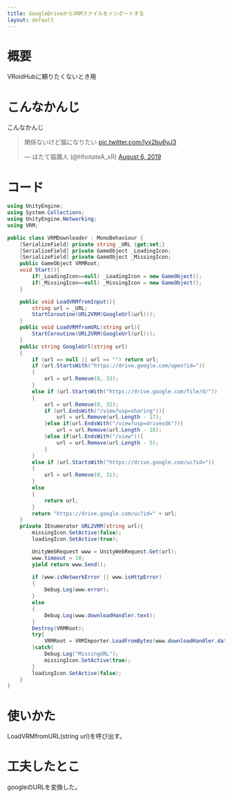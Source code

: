 ```yaml
---
title: GoogleDriveからVRMファイルをインポートする
layout: default
---
```


# 概要
VRoidHubに頼りたくないとき用

# こんなかんじ
こんなかんじ
<blockquote class="twitter-tweet"><p lang="ja" dir="ltr">関係ないけど猫になりたい <a href="https://t.co/Iyx2bu6yJ3">pic.twitter.com/Iyx2bu6yJ3</a></p>&mdash; ほたて猫魔人 (@HhotateA_xR) <a href="https://twitter.com/HhotateA_xR/status/1158605196080979968?ref_src=twsrc%5Etfw">August 6, 2019</a></blockquote> <script async src="https://platform.twitter.com/widgets.js" charset="utf-8"></script>

# コード

```c#:VRMDownloader.cs
using UnityEngine;
using System.Collections;
using UnityEngine.Networking;
using VRM;

public class VRMDownloader : MonoBehaviour {
    [SerializeField] private string _URL {get;set;}
    [SerializeField] private GameObject _LoadingIcon;
    [SerializeField] private GameObject _MissingIcon;
    public GameObject VRMRoot;
    void Start(){
        if(_LoadingIcon==null) _LoadingIcon = new GameObject();
        if(_MissingIcon==null) _MissingIcon = new GameObject();
    }

    public void LoadVRMfromInput(){
        string url = _URL;
        StartCoroutine(URL2VRM(GoogleUrl(url)));
    }
    public void LoadVRMfromURL(string url){
        StartCoroutine(URL2VRM(GoogleUrl(url)));
    }
    public string GoogleUrl(string url)
    {
        if (url == null || url == "") return url;
        if (url.StartsWith("https://drive.google.com/open?id="))
        {
            url = url.Remove(0, 33);
        }
        else if (url.StartsWith("https://drive.google.com/file/d/"))
        {
            url = url.Remove(0, 32);
            if (url.EndsWith("/view?usp=sharing")){
                url = url.Remove(url.Length - 17);
            }else if(url.EndsWith("/view?usp=drivesdk")){
                url = url.Remove(url.Length - 18);
            }else if(url.EndsWith("/view")){
                url = url.Remove(url.Length - 5);
            }
        }
        else if (url.StartsWith("https://drive.google.com/uc?id="))
        {
            url = url.Remove(0, 31);
        }
        else
        {
            return url;
        }
        return "https://drive.google.com/uc?id=" + url;
    }
    private IEnumerator URL2VRM(string url){
        missingIcon.SetActive(false);
        loadingIcon.SetActive(true);

        UnityWebRequest www = UnityWebRequest.Get(url);
        www.timeout = 10;
        yield return www.Send();

        if (www.isNetworkError || www.isHttpError)
        {
            Debug.Log(www.error);
        }
        else
        {
            Debug.Log(www.downloadHandler.text);
        }
        Destroy(VRMRoot);
        try{
            VRMRoot = VRMImporter.LoadFromBytes(www.downloadHandler.data);
        }catch{
            Debug.Log("MissingURL");
            missingIcon.SetActive(true);
        }
        loadingIcon.SetActive(false);
    }
}
```
# 使いかた
 LoadVRMfromURL(string url)を呼び出す。

# 工夫したとこ
googleのURLを変換した。

